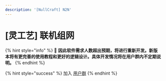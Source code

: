 ```yaml
---
description: '[NullCraft] N2N'
---
```


# \[灵工艺] 联机组网

{% hint style="info" %}
🔶 **因此软件需求人数超出预期，将进行重新开发。新版本将有更完善的使用教程和更好的逻辑设计。具体开发情况将在用户群内不定期说明。**
{% endhint %}

{% hint style="success" %}
加入 [用户群](https://jq.qq.com/?\_wv=1027\&k=A9YzWvbS)
{% endhint %}

